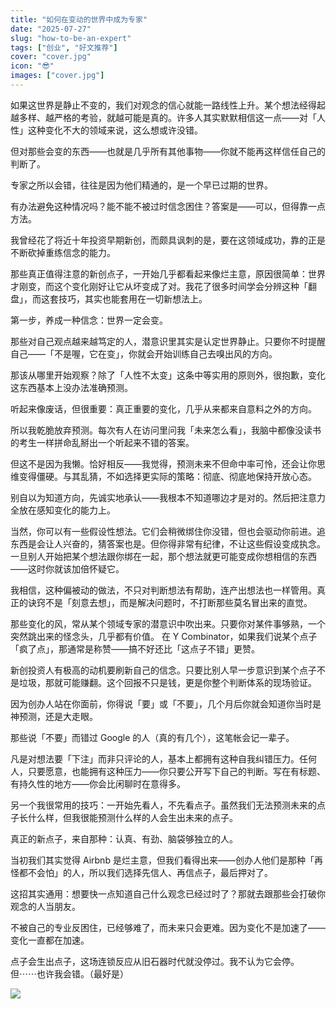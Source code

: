 ```yaml
---
title: "如何在变动的世界中成为专家"
date: "2025-07-27"
slug: "how-to-be-an-expert"
tags: ["创业", "好文推荐"]
cover: "cover.jpg"
icon: "😎"
images: ["cover.jpg"]
---
```

如果这世界是静止不变的，我们对观念的信心就能一路线性上升。某个想法经得起越多样、越严格的考验，就越可能是真的。许多人其实默默相信这一点——对「人性」这种变化不大的领域来说，这么想或许没错。



但对那些会变的东西——也就是几乎所有其他事物——你就不能再这样信任自己的判断了。



专家之所以会错，往往是因为他们精通的，是一个早已过期的世界。



有办法避免这种情况吗？能不能不被过时信念困住？答案是——可以，但得靠一点方法。



我曾经花了将近十年投资早期新创，而颇具讽刺的是，要在这领域成功，靠的正是不断砍掉重练信念的能力。



那些真正值得注意的新创点子，一开始几乎都看起来像烂主意，原因很简单：世界才刚变，而这个变化刚好让它从坏变成了对。我花了很多时间学会分辨这种「翻盘」，而这套技巧，其实也能套用在一切新想法上。



第一步，养成一种信念：世界一定会变。



那些对自己观点越来越笃定的人，潜意识里其实是认定世界静止。只要你不时提醒自己——「不是喔，它在变」，你就会开始训练自己去嗅出风的方向。



那该从哪里开始观察？除了「人性不太变」这条中等实用的原则外，很抱歉，变化这东西基本上没办法准确预测。



听起来像废话，但很重要：真正重要的变化，几乎从来都来自意料之外的方向。



所以我乾脆放弃预测。每次有人在访问里问我「未来怎么看」，我脑中都像没读书的考生一样拼命乱掰出一个听起来不错的答案。



但这不是因为我懒。恰好相反——我觉得，预测未来不但命中率可怜，还会让你思维变得僵硬。与其乱猜，不如选择更实际的策略：彻底、彻底地保持开放心态。



别自以为知道方向，先诚实地承认——我根本不知道哪边才是对的。然后把注意力全放在感知变化的能力上。



当然，你可以有一些假设性想法。它们会稍微绑住你没错，但也会驱动你前进。追东西是会让人兴奋的，猜答案也是。但你得非常有纪律，不让这些假设变成执念。
一旦别人开始把某个想法跟你绑在一起，那个想法就更可能变成你想相信的东西——这时你就该加倍怀疑它。



我相信，这种偏被动的做法，不只对判断想法有帮助，连产出想法也一样管用。真正的诀窍不是「刻意去想」，而是解决问题时，不打断那些莫名冒出来的直觉。



那些变化的风，常从某个领域专家的潜意识中吹出来。只要你对某件事够熟，一个突然跳出来的怪念头，几乎都有价值。
在 Y Combinator，如果我们说某个点子「疯了点」，那通常是称赞——搞不好还比「这点子不错」更赞。



新创投资人有极高的动机要刷新自己的信念。只要比别人早一步意识到某个点子不是垃圾，那就可能赚翻。这个回报不只是钱，更是你整个判断体系的现场验证。



因为创办人站在你面前，你得说「要」或「不要」，几个月后你就会知道你当时是神预测，还是大走眼。



那些说「不要」而错过 Google 的人（真的有几个），这笔帐会记一辈子。



凡是对想法要「下注」而非只评论的人，基本上都拥有这种自我纠错压力。任何人，只要愿意，也能拥有这种压力——你只要公开写下自己的判断。写在有标题、有持久性的地方——你会比闲聊时在意得多。



另一个我很常用的技巧：一开始先看人，不先看点子。虽然我们无法预测未来的点子长什么样，但我很能预测什么样的人会生出未来的点子。



真正的新点子，来自那种：认真、有劲、脑袋够独立的人。



当初我们其实觉得 Airbnb 是烂主意，但我们看得出来——创办人他们是那种「再怪都不会怕」的人，所以我们选择先信人、再信点子，最后押对了。



这招其实通用：想要快一点知道自己什么观念已经过时了？那就去跟那些会打破你观念的人当朋友。



不被自己的专业反困住，已经够难了，而未来只会更难。因为变化不是加速了——变化一直都在加速。



点子会生出点子，这场连锁反应从旧石器时代就没停过。我不认为它会停。
但⋯⋯也许我会错。（最好是）




![](https://prod-files-secure.s3.us-west-2.amazonaws.com/112d0858-5090-4d34-a606-b75eb8d65fd2/46476355-9cf3-4e99-9b7a-3531bc426380/1000202064.png?X-Amz-Algorithm=AWS4-HMAC-SHA256&X-Amz-Content-Sha256=UNSIGNED-PAYLOAD&X-Amz-Credential=ASIAZI2LB466Z2QE57ET%2F20251025%2Fus-west-2%2Fs3%2Faws4_request&X-Amz-Date=20251025T071231Z&X-Amz-Expires=3600&X-Amz-Security-Token=IQoJb3JpZ2luX2VjELf%2F%2F%2F%2F%2F%2F%2F%2F%2F%2FwEaCXVzLXdlc3QtMiJHMEUCIA7qMFpUDqhdU%2BfVZyBWVxwAUyUo2C3Lz4iv63zmw4XZAiEAsVD8zy3hnfPhX14SzHIDOHJNQoLvpneb2Rg9aw5IhDIq%2FwMIcBAAGgw2Mzc0MjMxODM4MDUiDC7eWO3x%2Fu7xtIlFkyrcA8969d%2BKxQzsLDplRD1L7KwsJ4Dsep63HpHDak8v7N9x3zvfEOaknRONPwhIu75NR7njJpEci7MLKBxRGZg4uhs%2BcW9vaNcpD9HZyDahNc8H2RnWAsFCPaMXYumEXJAd84%2FEpdlwrndjy%2BWSHynJyVKH77HO6V2SlO%2BSclITNzw3wruK68ANB%2BOAyZtMCNrZTAlCHaKZL6sWGxAx2FjXfxHPtLdO9sf2g%2FyGQfHSSgPoXGEhTMY5JK9t97Cpf0TJXFWezkCOjwCHCqPRx9nYGIrIbe4ZjdVFDSwEcT9tgs%2B0FBRqZbqH1zP4t%2Bq0RDGoJFYuJnmfwtJzixGmaOgizg3BQ3WUrYY67U2cMooP%2FkuuTi0d%2FBrIcLxsZxjMzmBIv15Z33TyOAmqcApEXSSwSwejmV%2BKQu5HLHeBR8qOKr4kPpPhaaqbnaGCsHiwNuhrj80A%2BLMch%2BLHBciHMcJU2QroadYYlCHCmKBOy7vzh3qOBTPZZu2ErHOEcrOj%2B0YBzQUJA%2FlXVWqUrvBg33JUEQqdXQZthW7PcVEinjOU6RIN3WXv4znYyyzhZi1dhhWn5Li7iRpaSQuFtleFHi8X0cTFuzzFEA6zBlnbf%2Bj1c6TCN1vkhOodQsHBjxm%2BMKrq8ccGOqUBQMVIiTzIOyXHZ26xuxsegkLoXXGltRP28oO7MDIx%2FPERpePuZqu1lZqQytTEvTRkHJu5AylpcsL7lYMd5OCpsQae3ix1p%2BOdtdJTYSBdOchoFlw7RmkwmHMI%2BbeD6nU3YrRnWouxCv%2BEiEDaRSzXqqN64Zyd1Z38OoaxI9nOaReVRIFAB7UvIljfwc5dlS3lAG%2B20FO%2FC3xtQAi2I0BMG7fPNMcA&X-Amz-Signature=8e32fdf7b060066a6c540f5a8f7e820b7f785be89419c1819241fc20f82ac7cc&X-Amz-SignedHeaders=host&x-amz-checksum-mode=ENABLED&x-id=GetObject)

